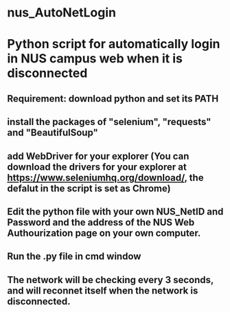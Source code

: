 # nus_AutoNetLogin
# Python script for automatically login in NUS campus web when it is disconnected
## Requirement: download python and set its PATH
## install the packages of "selenium", "requests" and "BeautifulSoup"
## add WebDriver for your explorer (You can download the drivers for your explorer at https://www.seleniumhq.org/download/, the defalut in the script is set as Chrome)
## Edit the python file with your own NUS_NetID and Password and the address of the NUS Web Authourization page on your own computer. 
## Run the .py file in cmd window
## The network will be checking every 3 seconds, and will reconnet itself when the network is disconnected. 

